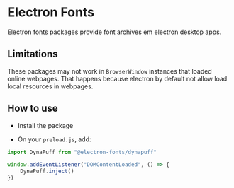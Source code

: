 # Electron Fonts

Electron fonts packages provide font archives em electron desktop apps.

## Limitations

These packages may not work in `BrowserWindow` instances that loaded online webpages. That happens because electron by default not allow load local resources in webpages.

## How to use

* Install the package

* On your `preload.js`, add:

```ts
import DynaPuff from "@electron-fonts/dynapuff"

window.addEventListener("DOMContentLoaded", () => {
    DynaPuff.inject()
})
```